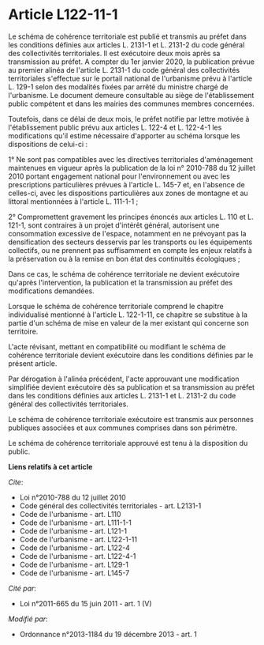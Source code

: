 # Article L122-11-1

Le schéma de cohérence territoriale est publié et transmis au préfet dans les conditions définies aux articles L. 2131-1 et
L. 2131-2 du code général des collectivités territoriales. Il est exécutoire deux mois après sa transmission au préfet. A
compter du 1er janvier 2020, la publication prévue au premier alinéa de l'article L. 2131-1 du code général des collectivités
territoriales s'effectue sur le portail national de l'urbanisme prévu à l'article L. 129-1 selon des modalités fixées par
arrêté du ministre chargé de l'urbanisme. Le document demeure consultable au siège de l'établissement public compétent et
dans les mairies des communes membres concernées. 

Toutefois, dans ce délai de deux mois, le préfet notifie par lettre motivée à l'établissement public prévu aux articles L.
122-4 et L. 122-4-1 les modifications qu'il estime nécessaire d'apporter au schéma lorsque les dispositions de celui-ci : 

1° Ne sont pas compatibles avec les directives territoriales d'aménagement maintenues en vigueur après la publication de la
loi n° 2010-788 du 12 juillet 2010 portant engagement national pour l'environnement ou avec les prescriptions particulières
prévues à l'article L. 145-7 et, en l'absence de celles-ci, avec les dispositions particulières aux zones de montagne et au
littoral mentionnées à l'article L. 111-1-1 ; 

2° Compromettent gravement les principes énoncés aux articles L. 110 et L. 121-1, sont contraires à un projet d'intérêt
général, autorisent une consommation excessive de l'espace, notamment en ne prévoyant pas la densification des secteurs
desservis par les transports ou les équipements collectifs, ou ne prennent pas suffisamment en compte les enjeux relatifs à
la préservation ou à la remise en bon état des continuités écologiques ; 

Dans ce cas, le schéma de cohérence territoriale ne devient exécutoire qu'après l'intervention, la publication et la
transmission au préfet des modifications demandées. 

Lorsque le schéma de cohérence territoriale comprend le chapitre individualisé mentionné à l'article L. 122-1-11, ce chapitre
se substitue à la partie d'un schéma de mise en valeur de la mer existant qui concerne son territoire. 

L'acte révisant, mettant en compatibilité ou modifiant le schéma de cohérence territoriale devient exécutoire dans les
conditions définies par le présent article. 

Par dérogation à l'alinéa précédent, l'acte approuvant une modification simplifiée devient exécutoire dès sa publication et
sa transmission au préfet dans les conditions définies aux articles L. 2131-1 et L. 2131-2 du code général des collectivités
territoriales. 

Le schéma de cohérence territoriale exécutoire est transmis aux personnes publiques associées et aux communes comprises dans
son périmètre. 

Le schéma de cohérence territoriale approuvé est tenu à la disposition du public.

**Liens relatifs à cet article**

_Cite_:

  - Loi n°2010-788 du 12 juillet 2010
  - Code général des collectivités territoriales - art. L2131-1
  - Code de l'urbanisme - art. L110
  - Code de l'urbanisme - art. L111-1-1
  - Code de l'urbanisme - art. L121-1
  - Code de l'urbanisme - art. L122-1-11
  - Code de l'urbanisme - art. L122-4
  - Code de l'urbanisme - art. L122-4-1
  - Code de l'urbanisme - art. L129-1
  - Code de l'urbanisme - art. L145-7

_Cité par_:

  - Loi n°2011-665 du 15 juin 2011 - art. 1 (V)

_Modifié par_:

  - Ordonnance n°2013-1184 du 19 décembre 2013 - art. 1
